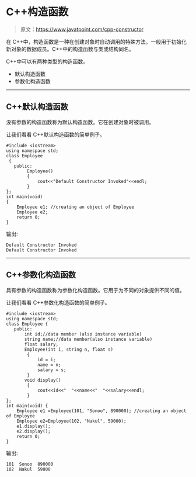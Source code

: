 # C++构造函数

> 原文：<https://www.javatpoint.com/cpp-constructor>

在 C++中，构造函数是一种在创建对象时自动调用的特殊方法。一般用于初始化新对象的数据成员。C++中的构造函数与类或结构同名。

C++中可以有两种类型的构造函数。

*   默认构造函数
*   参数化构造函数

* * *

## C++默认构造函数

没有参数的构造函数称为默认构造函数。它在创建对象时被调用。

让我们看看 C++默认构造函数的简单例子。

```
#include <iostream>
using namespace std;
class Employee
 {
   public:
        Employee()  
        {  
            cout<<"Default Constructor Invoked"<<endl;  
        }  
};
int main(void) 
{
    Employee e1; //creating an object of Employee 
    Employee e2; 
    return 0;
}

```

输出:

```
Default Constructor Invoked 
Default Constructor Invoked

```

* * *

## C++参数化构造函数

具有参数的构造函数称为参数化构造函数。它用于为不同的对象提供不同的值。

让我们看看 C++参数化构造函数的简单例子。

```
#include <iostream>
using namespace std;
class Employee {
   public:
       int id;//data member (also instance variable)    
       string name;//data member(also instance variable)
       float salary;
       Employee(int i, string n, float s)  
        {  
            id = i;  
            name = n;  
            salary = s;
        }  
       void display()  
        {  
            cout<<id<<"  "<<name<<"  "<<salary<<endl;  
        }  
};
int main(void) {
    Employee e1 =Employee(101, "Sonoo", 890000); //creating an object of Employee 
    Employee e2=Employee(102, "Nakul", 59000); 
    e1.display();  
    e2.display();  
    return 0;
}

```

输出:

```
101  Sonoo  890000
102  Nakul  59000

```